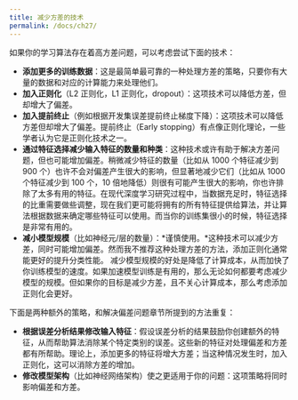 ```yaml
---
title: 减少方差的技术
permalink: /docs/ch27/
---
```


如果你的学习算法存在着高方差问题，可以考虑尝试下面的技术：

- **添加更多的训练数据**：这是最简单最可靠的一种处理方差的策略，只要你有大量的数据和对应的计算能力来处理他们。
- **加入正则化**（L2 正则化，L1 正则化，dropout）：这项技术可以降低方差，但却增大了偏差。
- **加入提前终止**（例如根据开发集误差提前终止梯度下降）：这项技术可以降低方差但却增大了偏差。提前终止（Early stopping）有点像正则化理论，一些学者认为它是正则化技术之一。
- **通过特征选择减少输入特征的数量和种类**：这种技术或许有助于解决方差问题，但也可能增加偏差。稍微减少特征的数量（比如从 1000 个特征减少到 900 个）也许不会对偏差产生很大的影响，但显著地减少它们（比如从 1000 个特征减少到 100 个，10 倍地降低）则很有可能产生很大的影响，你也许排除了太多有用的特征。在现代深度学习研究过程中，当数据充足时，特征选择的比重需要做些调整，现在我们更可能将拥有的所有特征提供给算法，并让算法根据数据来确定哪些特征可以使用。而当你的训练集很小的时候，特征选择是非常有用的。 
- **减小模型规模**（比如神经元/层的数量）：*谨慎使用。*这种技术可以减少方差，同时可能增加偏差。然而我不推荐这种处理方差的方法，添加正则化通常能更好的提升分类性能。 减少模型规模的好处是降低了计算成本，从而加快了你训练模型的速度。如果加速模型训练是有用的，那么无论如何都要考虑减少模型的规模。但如果你的目标是减少方差，且不关心计算成本，那么考虑添加正则化会更好。

下面是两种额外的策略，和解决偏差问题章节所提到的方法重复：

- **根据误差分析结果修改输入特征**：假设误差分析的结果鼓励你创建额外的特征，从而帮助算法消除某个特定类别的误差。这些新的特征对处理偏差和方差都有所帮助。理论上，添加更多的特征将增大方差；当这种情况发生时，加入正则化，这可以消除方差的增加。
- **修改模型架构**（比如神经网络架构）使之更适用于你的问题：这项策略将同时影响偏差和方差。

